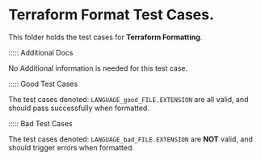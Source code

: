# Terraform Format Test Cases.

This folder holds the test cases for **Terraform Formatting**.

::::: Additional Docs

No Additional information is needed for this test case.

::::: Good Test Cases

The test cases denoted: `LANGUAGE_good_FILE.EXTENSION` are all valid, and should pass successfully when formatted.

::::: Bad Test Cases

The test cases denoted: `LANGUAGE_bad_FILE.EXTENSION` are **NOT** valid, and should trigger errors when formatted.

